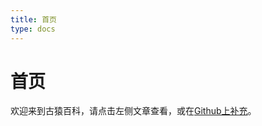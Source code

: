 ```yaml
---
title: 首页
type: docs
---
```


# 首页
欢迎来到古猿百科，请点击左侧文章查看，或在[Github上补充](https://github.com/lyz0603/tom-wiki)。